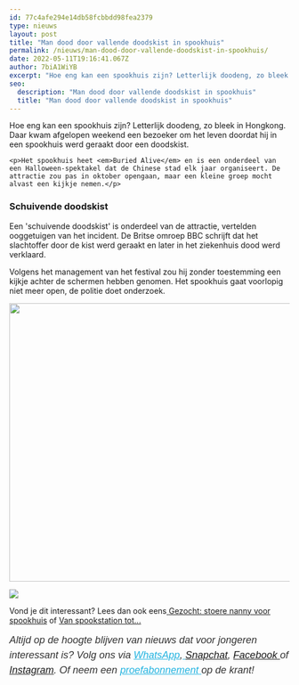 ```yaml
---
id: 77c4afe294e14db58fcbbdd98fea2379
type: nieuws
layout: post
title: "Man dood door vallende doodskist in spookhuis"
permalink: /nieuws/man-dood-door-vallende-doodskist-in-spookhuis/
date: 2022-05-11T19:16:41.067Z
author: 7biA1WiYB
excerpt: "Hoe eng kan een spookhuis zijn? Letterlijk doodeng, zo bleek in Hongkong. Daar kwam afgelopen weekend een bezoeker om het leven doordat hij in een spookhuis werd geraakt door een doodskist.  "
seo:
  description: "Man dood door vallende doodskist in spookhuis"
  title: "Man dood door vallende doodskist in spookhuis"
---
```

Hoe eng kan een spookhuis zijn? Letterlijk doodeng, zo bleek in Hongkong. Daar kwam afgelopen weekend een bezoeker om het leven doordat hij in een spookhuis werd geraakt door een doodskist.  

    <p>Het spookhuis heet <em>Buried Alive</em> en is een onderdeel van een Halloween-spektakel dat de Chinese stad elk jaar organiseert. De attractie zou pas in oktober opengaan, maar een kleine groep mocht alvast een kijkje nemen.</p>
<h3>Schuivende doodskist</h3>
<p>Een 'schuivende doodskist' is onderdeel van de attractie, vertelden ooggetuigen van het incident. De Britse omroep BBC schrijft dat het slachtoffer door de kist werd geraakt en later in het ziekenhuis dood werd verklaard. </p>
<p>Volgens het management van het festival zou hij zonder toestemming een kijkje achter de schermen hebben genomen. Het spookhuis gaat voorlopig niet meer open, de politie doet onderzoek.</p>
<p><div class="media media-element-container media-default"><div id="file-419077" class="file file-image file-image-jpeg">

        
  
  <div class="content">
    <img height="640" width="960" style="width: 750px; height: 500px;" class="media-element file-default" data-delta="1" src="https://7dagen.netlify.app/sites/default/files/full-moon-2097326_960_720.jpg" alt="">  </div>

  
</div>
</div>
<div class="kader">
<p><img class="kaderafbeelding" src="https://7dagen.netlify.app/sites/default/files/ff.png"></p>
<p>Vond je dit interessant? Lees dan ook eens<a href="https://7dagen.netlify.app/lifestyle/fenna-17-van-hoefwijzer-over-het-succes-van-paardentubers" target="_blank"> </a><a href="https://7dagen.netlify.app/nieuws/gezocht-stoere-nanny-voor-spookhuis">Gezocht: stoere nanny voor spookhuis</a> of <a href="https://7dagen.netlify.app/archief/van-spookstation-tot">Van spookstation tot...</a></p>
<p><em style="box-sizing: inherit; color: rgb(51, 51, 51); font-family: &quot;PT Sans&quot;, sans-serif; font-size: 18px; line-height: 27px;">Altijd op de hoogte blijven van nieuws dat voor jongeren interessant is? Volg ons via </em><em style="box-sizing: inherit; color: rgb(34, 179, 224); transition: color 0.3s ease; font-family: &quot;PT Sans&quot;, sans-serif; font-size: 18px; line-height: 27px;"><a href="https://7dagen.netlify.app/whatsapp" style="box-sizing: inherit; color: rgb(34, 179, 224); transition: color 0.3s ease; font-family: &quot;PT Sans&quot;, sans-serif; font-size: 18px; line-height: 27px;">WhatsApp</a></em><em style="box-sizing: inherit; color: rgb(51, 51, 51); font-family: &quot;PT Sans&quot;, sans-serif; font-size: 18px; line-height: 27px;">,</em><em style="box-sizing: inherit; color: rgb(34, 179, 224); transition: color 0.3s ease; font-family: &quot;PT Sans&quot;, sans-serif; font-size: 18px; line-height: 27px;"><a href="https://7dagen.netlify.app/whatsapp" style="box-sizing: inherit; color: rgb(34, 179, 224); transition: color 0.3s ease; font-family: &quot;PT Sans&quot;, sans-serif; font-size: 18px; line-height: 27px;"> </a></em><em style="box-sizing: inherit; color: rgb(51, 51, 51); font-family: &quot;PT Sans&quot;, sans-serif; font-size: 18px; line-height: 27px;"><a href="https://www.snapchat.com/add/sevendaysnl">Snapchat</a>, <a href="https://www.facebook.com/7Daysnl?ref=bookmarks">Facebook </a>of <a href="https://instagram.com/7DAysnl/">Instagram</a>. Of </em><em style="box-sizing: inherit; color: rgb(51, 51, 51); font-family: &quot;PT Sans&quot;, sans-serif; font-size: 18px; line-height: 27px;">neem een </em><a href="https://abonneren.sevendays.nl/abonneren/abonnementen/ae/artikel" style="box-sizing: inherit; color: rgb(34, 179, 224); transition: color 0.3s ease; font-family: &quot;PT Sans&quot;, sans-serif; font-size: 18px; line-height: 27px;"><em style="box-sizing: inherit;">proefabonnement </em></a><em style="box-sizing: inherit; color: rgb(51, 51, 51); font-family: &quot;PT Sans&quot;, sans-serif; font-size: 18px; line-height: 27px;">op de krant!</em></p>
</div>
  
